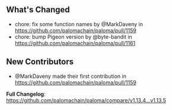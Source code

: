 ## What's Changed
* chore: fix some function names by @MarkDaveny in https://github.com/palomachain/paloma/pull/1159
* chore: bump Pigeon version by @byte-bandit in https://github.com/palomachain/paloma/pull/1161

## New Contributors
* @MarkDaveny made their first contribution in https://github.com/palomachain/paloma/pull/1159

**Full Changelog**: https://github.com/palomachain/paloma/compare/v1.13.4...v1.13.5

